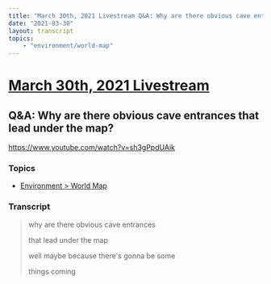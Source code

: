 ```yaml
---
title: "March 30th, 2021 Livestream Q&A: Why are there obvious cave entrances that lead under the map?"
date: "2021-03-30"
layout: transcript
topics:
    - "environment/world-map"
---
```

# [March 30th, 2021 Livestream](../2021-03-30.md)
## Q&A: Why are there obvious cave entrances that lead under the map?
https://www.youtube.com/watch?v=sh3gPpdUAik

### Topics
* [Environment > World Map](../topics/environment/world-map.md)

### Transcript

> why are there obvious cave entrances
>
> that lead under the map
>
> well maybe because there's gonna be some
>
> things coming
